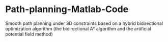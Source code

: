 # Path-planning-Matlab-Code
Smooth path planning under 3D constraints based on a hybrid bidirectional optimization algorithm (the bidirectional A* algorithm and the artificial potential field method)
